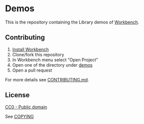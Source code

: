 # Demos

This is the repository containing the Library demos of [Workbench](https://github.com/sonnyp/Workbench).

## Contributing

1. [Install Workbench](https://flathub.org/apps/re.sonny.Workbench)
2. Clone/fork this repository
3. In Workbench menu select "Open Project"
4. Open one of the directory under [demos](./demos)
5. Open a pull request

For more details see [CONTRIBUTING.md](./CONTRIBUTING.md).

## License

[CC0 - Public domain](https://creativecommons.org/public-domain/cc0/)

See [COPYING](./COPYING)
